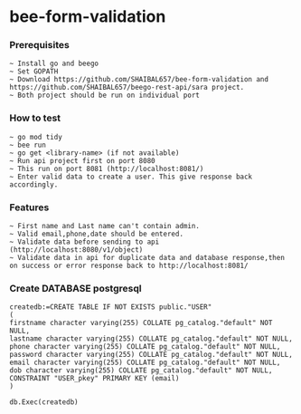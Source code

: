 # bee-form-validation

### Prerequisites

    ~ Install go and beego
    ~ Set GOPATH
    ~ Download https://github.com/SHAIBAL657/bee-form-validation and https://github.com/SHAIBAL657/beego-rest-api/sara project.
    ~ Both project should be run on individual port

### How to test
    ~ go mod tidy
    ~ bee run
    ~ go get <library-name> (if not available)
    ~ Run api project first on port 8080
    ~ This run on port 8081 (http://localhost:8081/)
    ~ Enter valid data to create a user. This give response back accordingly.

### Features 
    ~ First name and Last name can't contain admin.
    ~ Valid email,phone,date should be entered.
    ~ Validate data before sending to api (http://localhost:8080/v1/object)
    ~ Validate data in api for duplicate data and database response,then on success or error response back to http://localhost:8081/
    
### Create DATABASE postgresql

    createdb:=CREATE TABLE IF NOT EXISTS public."USER"
    (
    firstname character varying(255) COLLATE pg_catalog."default" NOT NULL,
    lastname character varying(255) COLLATE pg_catalog."default" NOT NULL,
    phone character varying(255) COLLATE pg_catalog."default" NOT NULL,
    password character varying(255) COLLATE pg_catalog."default" NOT NULL,
    email character varying(255) COLLATE pg_catalog."default" NOT NULL,
    dob character varying(255) COLLATE pg_catalog."default" NOT NULL,
    CONSTRAINT "USER_pkey" PRIMARY KEY (email)
    )
    
    db.Exec(createdb)

